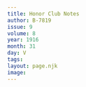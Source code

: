 ```yaml
---
title: Honor Club Notes
author: B-7819
issue: 9
volume: 8
year: 1916
month: 31
day: V
tags:
layout: page.njk
image:
---
```


